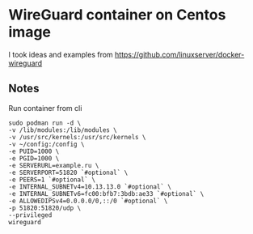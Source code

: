 # WireGuard container on Centos image

I took ideas and examples from https://github.com/linuxserver/docker-wireguard

## Notes

Run container from cli
```
sudo podman run -d \
-v /lib/modules:/lib/modules \
-v /usr/src/kernels:/usr/src/kernels \
-v ~/config:/config \
-e PUID=1000 \
-e PGID=1000 \
-e SERVERURL=example.ru \
-e SERVERPORT=51820 `#optional` \
-e PEERS=1 `#optional` \
-e INTERNAL_SUBNETv4=10.13.13.0 `#optional` \
-e INTERNAL_SUBNETv6=fc00:bfb7:3bdb:ae33 `#optional` \
-e ALLOWEDIPSv4=0.0.0.0/0,::/0 `#optional` \
-p 51820:51820/udp \
--privileged
wireguard
```
